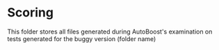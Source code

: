 # Scoring 

This folder stores all files generated during AutoBoost's examination on tests generated for the buggy version (folder name)  